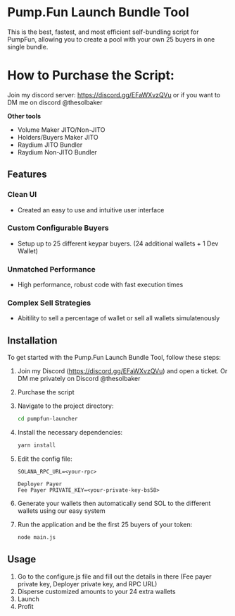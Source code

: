 # Pump.Fun Launch Bundle Tool

This is the best, fastest, and most efficient self-bundling script for PumpFun, allowing you to create a pool with your own 25 buyers in one single bundle.

# How to Purchase the Script:
Join my discord server: https://discord.gg/EFaWXvzQVu or if you want to DM me on discord @thesolbaker

**Other tools**
- Volume Maker JITO/Non-JITO
- Holders/Buyers Maker JITO
- Raydium JITO Bundler
- Raydium Non-JITO Bundler

## Features

### Clean UI
- Created an easy to use and intuitive user interface

### Custom Configurable Buyers
- Setup up to 25 different keypar buyers. (24 additional wallets + 1 Dev Wallet)

### Unmatched Performance
- High performance, robust code with fast execution times

### Complex Sell Strategies
- Abitility to sell a percentage of wallet or sell all wallets simulatenously

## Installation

To get started with the Pump.Fun Launch Bundle Tool, follow these steps:

1. Join my Discord (https://discord.gg/EFaWXvzQVu) and open a ticket. Or DM me privately on Discord @thesolbaker

2. Purchase the script
   
3. Navigate to the project directory:
    ```bash
    cd pumpfun-launcher
    ```
4. Install the necessary dependencies:
    ```bash
    yarn install
    ```
5. Edit the config file:
    ```plaintext
    SOLANA_RPC_URL=<your-rpc>

    Deployer Payer 
    Fee Payer PRIVATE_KEY=<your-private-key-bs58>
    ```
6. Generate your wallets then automatically send SOL to the different wallets using our easy system
   
7. Run the application and be the first 25 buyers of your token:
    ```bash
    node main.js
    ```

## Usage

1. Go to the configure.js file and fill out the details in there (Fee payer private key, Deployer private key, and RPC URL)
2. Disperse customized amounts to your 24 extra wallets
3. Launch
4. Profit


